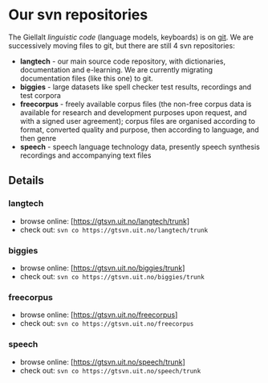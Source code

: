# Our svn repositories

The Giellalt _linguistic code_ (language models, keyboards) is on [git](http://github.com/giellalt). We are successively moving files to git, but there are still 4 svn repositories:

- **langtech** - our main source code repository, with dictionaries, documentation and e-learning. We are currently migrating documentation files (like this one) to git.
- **biggies** - large datasets like spell checker test results, recordings and test corpora
- **freecorpus** - freely available corpus files (the non-free corpus data is available for research and development purposes upon request, and with a signed user agreement); corpus files are organised according to format, converted quality and purpose, then according to language, and then genre
- **speech** - speech language technology data, presently speech synthesis recordings and accompanying text files

## Details

### langtech

- browse online: [https://gtsvn.uit.no/langtech/trunk]
- check out: `svn co https://gtsvn.uit.no/langtech/trunk`

### biggies

- browse online: [https://gtsvn.uit.no/biggies/trunk]
- check out: `svn co https://gtsvn.uit.no/biggies/trunk`

### freecorpus

- browse online: [https://gtsvn.uit.no/freecorpus]
- check out: `svn co https://gtsvn.uit.no/freecorpus`

### speech

- browse online: [https://gtsvn.uit.no/speech/trunk]
- check out: `svn co https://gtsvn.uit.no/speech/trunk`
